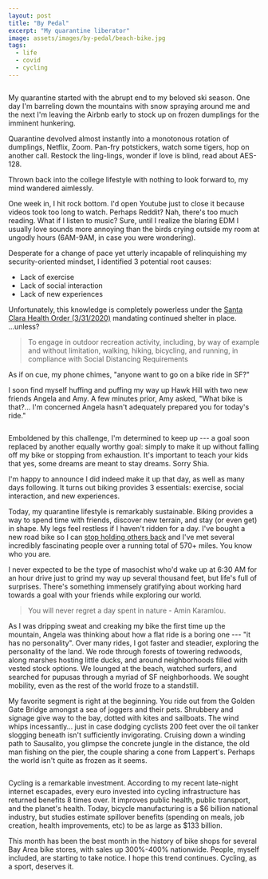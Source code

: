```yaml
---
layout: post
title: "By Pedal"
excerpt: "My quarantine liberator"
image: assets/images/by-pedal/beach-bike.jpg
tags: 
  - life
  - covid
  - cycling
---
```


<span class="image fit"><img src="{{ site.url }}/assets/images/by-pedal/ggb.jpg" alt=""/></span>

My quarantine started with the abrupt end to my beloved ski season. One day I'm barreling down the mountains with snow spraying around me and the next
I'm leaving the Airbnb early to stock up on frozen dumplings for the imminent hunkering.

Quarantine devolved almost instantly into a monotonous rotation of dumplings, Netflix, Zoom. Pan-fry potstickers, watch some tigers, hop on another call. 
Restock the ling-lings, wonder if love is blind, read about AES-128.

Thrown back into the college lifestyle with nothing to look forward to, my mind wandered aimlessly. 

One week in, I hit rock bottom. I'd open Youtube just to close it because videos took too long to watch. Perhaps Reddit? Nah,
there's too much reading. What if I listen to music? Sure, until I realize the blaring EDM I usually love sounds more annoying
than the birds crying outside my room at ungodly hours (6AM-9AM, in case you were wondering).

Desperate for a change of pace yet utterly incapable of relinquishing my security-oriented mindset, I identified 3 potential root causes: 
* Lack of exercise
* Lack of social interaction
* Lack of new experiences

Unfortunately, this knowledge is completely powerless under the
<a href="https://www.sccgov.org/sites/covid19/Pages/order-health-officer-033120.aspx" target="_blank">Santa Clara Health Order (3/31/2020)</a>
mandating continued shelter in place. ...unless?

<blockquote>
To engage in outdoor recreation activity, including, by way of example and without limitation, walking, hiking, bicycling, and running, in compliance with Social Distancing Requirements
</blockquote>

As if on cue, my phone chimes, "anyone want to go on a bike ride in SF?" 

I soon find myself huffing and puffing my way up Hawk Hill with two new friends Angela and Amy. 
A few minutes prior, Amy asked, "What bike is that?... I'm concerned Angela hasn't adequately prepared you for today's ride."

<p><span class="image right"><img src="{{ site.url }}/assets/images/by-pedal/bike-house.jpg" alt=""/></span></p>


Emboldened by this challenge, I'm determined to keep up --- a goal soon replaced by another equally worthy goal: simply to make it up without falling off
my bike or stopping from exhaustion. It's important to teach your kids that yes, some dreams are meant to stay dreams. Sorry Shia.

I'm happy to announce I did indeed make it up that day, as well as many days following. It turns out biking provides 3 essentials: exercise, social interaction, and new experiences.

Today, my quarantine lifestyle is remarkably sustainable. Biking provides a way to spend time with friends, discover new terrain, and stay (or even get) in shape. 
My legs feel restless if I haven't ridden for a day. I've bought a new road bike so I can 
<a href="{{ site.url }}/stories/cycling-physics" target="_blank">stop holding others back</a> and I've met several incredibly fascinating people over a running total of 570+ miles. You know who you are.


I never expected to be the type of masochist who'd wake up at 6:30 AM for an hour drive just to grind my way up several thousand feet, but life's 
full of surprises. There's something immensely gratifying about working hard towards a goal with your friends while exploring our world.

<blockquote>You will never regret a day spent in nature - Amin Karamlou.</blockquote>

As I was dripping sweat and creaking my bike the first time up the mountain, Angela was thinking about how a flat ride is a boring one --- "it has no personality".
Over many rides, I got faster and steadier, exploring the personality of the land. We rode through forests of towering redwoods, along marshes hosting little ducks,
and around neighborhoods filled with vested stock options. 
We lounged at the beach, watched surfers, and searched for pupusas through a myriad of SF neighborhoods. We sought mobility, even as the rest of the world froze to 
a standstill.

My favorite segment is right at the beginning. You ride out from the Golden Gate Bridge amongst a sea of joggers and their pets. Shrubbery and signage
give way to the bay, dotted with kites and sailboats. The wind whips incessantly... just in case dodging cyclists 200 feet over the oil tanker slogging 
beneath isn't sufficiently invigorating. Cruising down a winding path to Sausalito, you glimpse the concrete jungle in the distance, the old man
fishing on the pier, the couple sharing a cone from Lappert's. Perhaps the world isn't quite as frozen as it seems.

<div class="box alt">
    <div class="row 50% uniform">
        <div class="4u"><span class="image fit"><img src="{{ site.url }}/assets/images/by-pedal/ping-ko-hh.jpeg" alt=""/></span></div>
        <div class="4u"><span class="image fit"><img src="{{ site.url }}/assets/images/by-pedal/hh-2.jpg" alt=""/></span></div>
        <div class="4u"><span class="image fit"><img src="{{ site.url }}/assets/images/by-pedal/tiberon.jpg" alt=""/></span></div>
        <div class="3u"><span class="image fit"><img src="{{ site.url }}/assets/images/by-pedal/amy.jpg" alt=""/></span></div>
        <div class="5u"><span class="image fit"><img src="{{ site.url }}/assets/images/by-pedal/pupusas.jpg" alt=""/></span></div>
        <div class="4u"><span class="image fit"><img src="{{ site.url }}/assets/images/by-pedal/rylan.jpg" alt=""/></span></div>
    </div>
</div>

Cycling is a remarkable investment. According to my recent late-night internet escapades, every euro invested into cycling infrastructure has returned benefits 8 times 
over. It improves public health, public transport, and the planet's health. Today, bicycle manufacturing is a $6 billion national industry, but studies 
estimate spillover benefits (spending on meals, job creation, health improvements, etc) to be as large as $133 billion.

This month has been the best month in the history of bike shops for several Bay Area bike stores, with sales up 300%-400% nationwide. 
People, myself included, are starting to take notice. I hope this trend continues. Cycling, as a sport, deserves it. 

<span class="image fit"><img src="{{ site.url }}/assets/images/by-pedal/beach.jpg" alt=""/></span>
